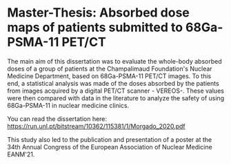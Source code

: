 # Master-Thesis: Absorbed dose maps of patients submitted to 68Ga-PSMA-11 PET/CT

The main aim of this dissertation was to evaluate the whole-body absorbed doses of a group of patients at the Champalimaud Foundation's Nuclear Medicine Department, based on 68Ga-PSMA-11 PET/CT images. To this end, a statistical analysis was made of the doses absorbed by the patients from images acquired by a digital PET/CT scanner - VEREOS-. These values were then compared with data in the literature to analyze the safety of using 68Ga-PSMA-11 in nuclear medicine clinics.

You can read the dissertation here: https://run.unl.pt/bitstream/10362/115381/1/Morgado_2020.pdf

This study also led to the publication and presentation of a poster at the 34th Annual Congress of the European Association of Nuclear Medicine EANM'21.
